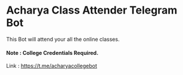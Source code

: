 # Acharya Class Attender Telegram Bot

This Bot will attend your all the online classes.

#### Note : College Credentials Required.

Link : https://t.me/acharyacollegebot
